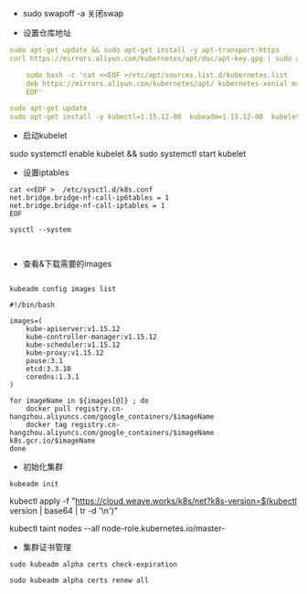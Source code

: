 * sudo swapoff -a  关闭swap

* 设置仓库地址

```yml
sudo apt-get update && sudo apt-get install -y apt-transport-https
curl https://mirrors.aliyun.com/kubernetes/apt/doc/apt-key.gpg | sudo apt-key add -

    sudo bash -c 'cat <<EOF >/etc/apt/sources.list.d/kubernetes.list
    deb https://mirrors.aliyun.com/kubernetes/apt/ kubernetes-xenial main
    EOF'

sudo apt-get update
sudo apt-get install -y kubectl=1.15.12-00  kubeadm=1.15.12-00  kubelet=1.15.12-00
```

* 启动kubelet

sudo systemctl enable kubelet && sudo systemctl start kubelet


* 设置iptables

```shell
cat <<EOF >  /etc/sysctl.d/k8s.conf
net.bridge.bridge-nf-call-ip6tables = 1
net.bridge.bridge-nf-call-iptables = 1
EOF

sysctl --system



```

* 查看&下载需要的images

```shell

kubeadm config images list

#!/bin/bash

images=(
    kube-apiserver:v1.15.12
    kube-controller-manager:v1.15.12
    kube-scheduler:v1.15.12
    kube-proxy:v1.15.12
    pause:3.1
    etcd:3.3.10
    coredns:1.3.1
)

for imageName in ${images[@]} ; do
    docker pull registry.cn-hangzhou.aliyuncs.com/google_containers/$imageName
    docker tag registry.cn-hangzhou.aliyuncs.com/google_containers/$imageName k8s.gcr.io/$imageName
done
```


* 初始化集群
```shell
kubeadm init
```

kubectl apply -f "https://cloud.weave.works/k8s/net?k8s-version=$(kubectl version | base64 | tr -d '\n')"

kubectl taint nodes --all node-role.kubernetes.io/master-


* 集群证书管理
```shell
sudo kubeadm alpha certs check-expiration

sudo kubeadm alpha certs renew all


```
